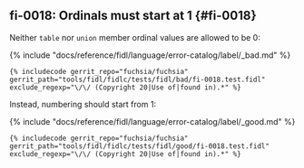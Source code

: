 ## fi-0018: Ordinals must start at 1 {#fi-0018}

Neither `table` nor `union` member ordinal values are allowed to be 0:

{% include "docs/reference/fidl/language/error-catalog/label/_bad.md" %}

```fidl
{% includecode gerrit_repo="fuchsia/fuchsia" gerrit_path="tools/fidl/fidlc/tests/fidl/bad/fi-0018.test.fidl" exclude_regexp="\/\/ (Copyright 20|Use of|found in).*" %}
```

Instead, numbering should start from 1:

{% include "docs/reference/fidl/language/error-catalog/label/_good.md" %}

```fidl
{% includecode gerrit_repo="fuchsia/fuchsia" gerrit_path="tools/fidl/fidlc/tests/fidl/good/fi-0018.test.fidl" exclude_regexp="\/\/ (Copyright 20|Use of|found in).*" %}
```
